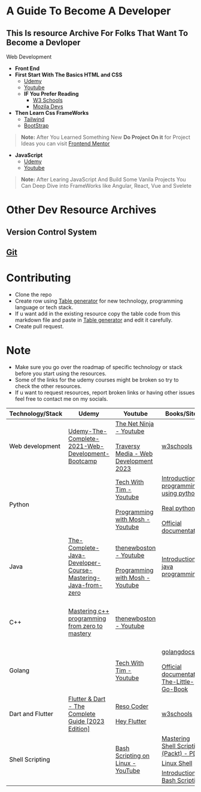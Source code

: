 
# A Guide To Become A Developer 
 ## This Is  resource Archive For Folks That Want To Become a Devloper 
 
 
 Web Development 
  * **Front End**
  * **First Start With The Basics HTML and CSS**
    * [Udemy](https://www.udemy.com/course/design-and-develop-a-killer-website-with-html5-and-css3/)
    * [Youtube](https://youtu.be/QRrPE9aj3wI)
     * **IF You Prefer Reading** 
         * [W3 Schools](https://www.w3schools.com/html/default.asp)
         * [Mozila Devs](https://developer.mozilla.org/en-US/docs/Web/HTML)
 *  **Then Learn Css FrameWorks**
     * [Tailwind](https://tailwindcss.com/)
     * [BootStrap](https://getbootstrap.com/)
 
  > **Note:** After You Learned Something New  **Do Project On it** 
  > for Project Ideas you can visit [Frontend Mentor](https://www.frontendmentor.io/)
 
   *  **JavaScript**
         * [Udemy](https://www.udemy.com/course/the-complete-javascript-course/)      
         * [Youtube](https://www.youtube.com/watch?v=hdI2bqOjy3c&ab_channel=TraversyMedia )   

  > **Note:**  After  Learing JavaScript And Build Some Vanila Projects You Can Deep Dive into FrameWorks like Angular, React, Vue and Svelete



# Other Dev Resource Archives


</style>
<table class="tg">
<thead>
  <tr>
    <th class="tg-0lax">Technology/Stack</th>
    <th class="tg-0lax"><span style="font-weight:bold">Udemy</span></th>
    <th class="tg-0lax"><span style="font-weight:bold">Youtube</span></th>
    <th class="tg-0lax"><span style="font-weight:bold">Books/Sites</span></th>
    <th class="tg-0lax"><span style="font-weight:bold">Roadmap</span></th>
    <th class="tg-0lax" colspan="2"><span style="font-weight:bold">Tools/IDEs</span></th>
  </tr>
</thead>
<tbody>
  <tr>
    <td class="tg-0lax" rowspan="2"><span style="font-weight:400;font-style:normal;text-decoration:none;color:#000">Web development</span></td>
    <td class="tg-0lax" rowspan="2"><a href="https://www.1377x.to/torrent/4744978/Udemy-The-Complete-2021-Web-Development-Bootcamp/">Udemy-The-Complete-2021-Web-Development-Bootcamp</a></td>
    <td class="tg-0lax" rowspan="2"><a href="https://www.google.com/url?q=https://www.google.com/url?q%3Dhttps://www.youtube.com/channel/UCW5YeuERMmlnqo4oq8vwUpg%26amp;sa%3DD%26amp;source%3Deditors%26amp;ust%3D1679488522706014%26amp;usg%3DAOvVaw3NeHbjdqkN9vm5PwpWrQLU&sa=D&source=docs&ust=1679488522735798&usg=AOvVaw3t6g7lhpRFOYvfYMIb4OVo">The Net Ninja - Youtube</a><br><br><a href="https://youtu.be/u72H_zZzkcw">Traversy Media - Web Development 2023</a></td>
    <td class="tg-0lax" rowspan="2"><a href="https://www.w3schools.com/">w3schools</a></td>
    <td class="tg-0lax" rowspan="2"><a href="https://roadmap.sh/frontend">Frontend</a><br><a href="https://roadmap.sh/backend">Backend</a></td>
    <td class="tg-0lax">Browsers</td>
    <td class="tg-0lax"><a href="https://www.google.com/chrome/">Chrome</a>, <a href="https://www.mozilla.org/en-US/firefox/new/">Firefox</a></td>
  </tr>
  <tr>
    <td class="tg-0lax">Text editors</td>
    <td class="tg-0lax"><a href="https://code.visualstudio.com/">VSCode</a>, <a href="https://www.sublimetext.com/">Sublime text</a>, <a href="https://www.jetbrains.com/webstorm/">WebStorm</a></td>
  </tr>
  <tr>
    <td class="tg-0lax" rowspan="2"><span style="color:#000">Python</span></td>
    <td class="tg-0lax" rowspan="2"></td>
    <td class="tg-0lax" rowspan="2"><a href="https://www.youtube.com/channel/UC4JX40jDee_tINbkjycV4Sg">Tech With Tim - Youtube</a><br><br><a href="https://www.youtube.com/c/programmingwithmosh">Programming with Mosh - Youtube</a></td>
    <td class="tg-0lax" rowspan="2"><a href="https://t.me/c/1648701289/244">Introduction to programming using python</a><br><br><a href="https://t.me/myresarchive/245">Real python</a><br><br><a href="https://www.python.org/about/gettingstarted/">Official documentation</a></td>
    <td class="tg-0lax" rowspan="2"><a href="https://roadmap.sh/python">Python roadmap</a></td>
    <td class="tg-0lax">Interpreter</td>
    <td class="tg-0lax"><a href="https://www.python.org/">Python</a></td>
  </tr>
  <tr>
    <td class="tg-0lax">Text editor/ IDE</td>
    <td class="tg-0lax"><a href="https://code.visualstudio.com/">VSCode</a>, <a href="https://www.sublimetext.com/">Sublime text</a>, <a href="https://www.jetbrains.com/pycharm/">Pycharm</a></td>
  </tr>
  <tr>
    <td class="tg-0lax" rowspan="2"><span style="font-weight:400;font-style:normal;color:#000">Java</span></td>
    <td class="tg-0lax" rowspan="2"><a href="https://www.1377x.to/torrent/4998907/The-Complete-Java-Developer-Course-Mastering-Java-from-zero/">The-Complete-Java-Developer-Course-Mastering-Java-from-zero</a></td>
    <td class="tg-0lax" rowspan="2"><a href="https://www.youtube.com/user/thenewboston">thenewboston - Youtube</a><br><br><a href="https://www.youtube.com/c/programmingwithmosh">Programming with Mosh - Youtube</a></td>
    <td class="tg-0lax" rowspan="2"><a href="https://t.me/myresarchive/246">Introduction to java programming</a></td>
    <td class="tg-0lax" rowspan="2"><a href="https://roadmap.sh/java">Java roadmap</a></td>
    <td class="tg-0lax">Compiler</td>
    <td class="tg-0lax"><a href="https://www.oracle.com/java/technologies/downloads/">JDK</a></td>
  </tr>
  <tr>
    <td class="tg-0lax">IDE</td>
    <td class="tg-0lax"><a href="https://www.jetbrains.com/idea/">Intelij IDEA</a>, <a href="https://www.oracle.com/tools/technologies/netbeans-ide.html">Netbeans</a>, <a href="https://www.eclipse.org/downloads/">Eclipse</a></td>
  </tr>
  <tr>
    <td class="tg-0lax" rowspan="2"><span style="font-weight:400;font-style:normal;text-decoration:none;color:#000">C++</span></td>
    <td class="tg-0lax" rowspan="2"><a href="https://www.1377x.to/torrent/4863484/Udemy-Mastering-C-Programming-From-Zero-to-Hero/">Mastering c++ programming from zero to mastery</a></td>
    <td class="tg-0lax" rowspan="2"><a href="https://www.youtube.com/user/thenewboston">thenewboston - Youtube</a></td>
    <td class="tg-0lax" rowspan="2"></td>
    <td class="tg-0lax" rowspan="2"><a href="https://miro.com/app/board/o9J_lpap34Q=/">C++ roadmap</a></td>
    <td class="tg-0lax">Compiler</td>
    <td class="tg-0lax"><a href="https://sourceforge.net/projects/mingw/">Mingw</a>, <a href="https://gcc.gnu.org/">GCC and G++</a></td>
  </tr>
  <tr>
    <td class="tg-0lax">IDE</td>
    <td class="tg-0lax"><a href="https://www.codeblocks.org/">Codeblocks</a>, <a href="https://www.jetbrains.com/clion/">Clion</a>, <a href="https://sourceforge.net/projects/orwelldevcpp/">Dev cpp</a></td>
  </tr>
  <tr>
    <td class="tg-0lax" rowspan="2"><span style="color:#000">Golang</span></td>
    <td class="tg-0lax" rowspan="2"></td>
    <td class="tg-0lax" rowspan="2"><a href="https://www.youtube.com/channel/UC4JX40jDee_tINbkjycV4Sg">Tech With Tim - Youtube</a></td>
    <td class="tg-0lax" rowspan="2"><a href="https://golangdocs.com/">golangdocs</a><br><br><a href="https://go.dev/doc/">Official documentation</a><br><a href="https://www.openmymind.net/The-Little-Go-Book/">The-Little-Go-Book</a></td>
    <td class="tg-0lax" rowspan="2"><a href="https://roadmap.sh/golang">Golang roadmap</a></td>
    <td class="tg-0lax">Compiler</td>
    <td class="tg-0lax"><a href="https://go.dev/doc/install">Go</a></td>
  </tr>
  <tr>
    <td class="tg-0lax">IDE</td>
    <td class="tg-0lax"><a href="https://code.visualstudio.com/">VSCode</a> ,<a href="https://www.jetbrains.com/go/download/">Goland</a></td>
  </tr>
  <tr>
    <td class="tg-0lax"><span style="font-weight:400;font-style:normal;text-decoration:none;color:#000">Dart and Flutter</span></td>
    <td class="tg-0lax"><a href="https://www.udemy.com/course/learn-flutter-dart-to-build-ios-android-apps/">Flutter &amp; Dart - The Complete Guide [2023 Edition]</a></td>
    <td class="tg-0lax"><a href="https://www.youtube.com/@ResoCoder" target="_blank" rel="noopener noreferrer">Reso Coder</a><br><br><a href="https://www.youtube.com/@HeyFlutter" target="_blank" rel="noopener noreferrer">Hey Flutter</a></td>
    <td class="tg-0lax"><a href="https://www.w3schools.com/">w3schools</a></td>
    <td class="tg-0lax"><a href="https://roadmap.sh/flutter">Flutter</a></td>
    <td class="tg-0lax">IDE</td>
    <td class="tg-0lax"><a href="https://dartpad.dev/?">Dart Pad</a>, <a href="https://www.google.com/url?sa=t&rct=j&q=&esrc=s&source=web&cd=&cad=rja&uact=8&ved=2ahUKEwiawMal09T_AhXaO-wKHcGGC5QQFnoECBMQAQ&url=https%3A%2F%2Fcode.visualstudio.com%2F&usg=AOvVaw15O90sm1ios8AUpw56hCml&opi=89978449">VSCODE</a></td>
  </tr>
  <tr>
    <td class="tg-0lax" rowspan="3"><span style="font-weight:400;font-style:normal;text-decoration:none;color:#000">Shell Scripting</span></td>
    <td class="tg-0lax" rowspan="3"></td>
    <td class="tg-0lax" rowspan="3"><a href="https://www.youtube.com/playlist?list=PLT98CRl2KxKGj-VKtApD8-zCqSaN2mD4w">Bash Scripting on Linux - YouTube</a></td>
    <td class="tg-0lax"><a href="https://libgen.pm/get.php?md5=954a5bdbd748300bae9258e824745a38&key=EH7C9QNIBOWQZ6CX">Mastering Shell Scripting (Packt) - PDF</a>
    </td>
    <td class="tg-0lax" rowspan="3"></td>
    <td class="tg-0lax" rowspan="3">Text Editors<br></td>
    <td class="tg-0lax" rowspan="3"><a href="https://code.visualstudio.com/">VSCode</a>, <a href="https://www.sublimetext.com/">Sublime text</a>, <a href="https://www.vim.org/">Vim</a></td>
  </tr>
  <tr>
    <td class="tg-0lax"><a href="https://www.learnshell.org/">Linux Shell</a><br></td>
  </tr>
  <tr>
    <td class="tg-0lax"><a href="https://bjpcjp.github.io/pdfs/bash/bash-scripting.pdf">Introduction to Bash Scripting</a></td>
  </tr>
</tbody>



## Version Control System  
 ## [Git](https://github.com/)
# Contributing 

- Clone the repo
- Create row using [Table generator](https://www.tablesgenerator.com/html_tables) for new technology, programming language or tech stack.
- If u want add in the existing resource copy the table code from this markdown file and paste in [Table generator](https://www.tablesgenerator.com/html_tables) and edit it carefully.
- Create pull request.

# Note

- Make sure you go over the roadmap of specific technology or stack before you start using the resources.
- Some of the links for the udemy courses might be broken so try to check the other resources.
- If u want to request resources, report broken links or having other issues feel free to contact me on my socials.







